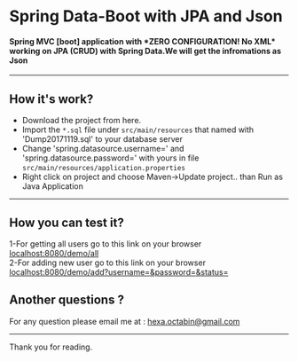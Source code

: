 # Spring Data-Boot with JPA and Json
<h4>Spring MVC [boot] application with <b>*ZERO CONFIGURATION! No XML*</b> working on JPA (CRUD) with Spring Data.We will get the infromations as Json</h4>
<hr>
<h2>How it's work?</h2>
<ul>
<li>Download the project from here.</li>
<li>Import the <code>*.sql</code> file under <code>src/main/resources</code> that named with 'Dump20171119.sql' to your database server</li>
<li>Change 'spring.datasource.username=' and 'spring.datasource.password=' with yours in file <code>src/main/resources/application.properties</code></li>
<li>Right click on project and choose Maven->Update project.. than Run as Java Application</li>
</ul>
<hr>
<h2>How you can test it?</h2>
1-For getting all users go to this link on your browser <a href="#"> localhost:8080/demo/all </a> <br/>
2-For adding new user go to this link on your browser <a href="#"> localhost:8080/demo/add?username=<your name>&password=<your password>&status=<true or false> </a>
  
<h2>Another questions ?</h2> 
For any question please email me at : <a href="mailto:hexa.octabin@gmail.com">hexa.octabin@gmail.com</a>
<hr>
Thank you for reading.
